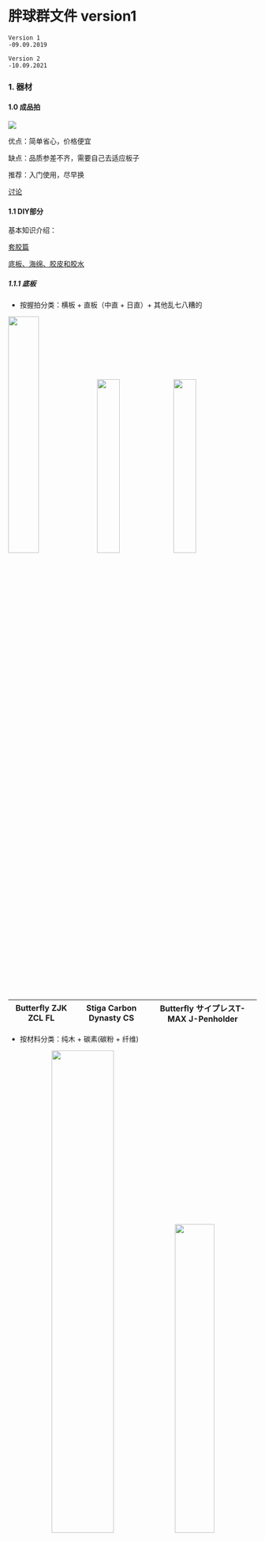 # 胖球群文件 version1

```
Version 1
-09.09.2019

Version 2
-10.09.2021

```

### 1. 器材

#### 1.0 成品拍
<img src = "15679777218614.jpg"/>

优点：简单省心，价格便宜

缺点：品质参差不齐，需要自己去适应板子

推荐：入门使用，尽早换

[讨论](https://www.zhihu.com/question/50378983)


#### 1.1 DIY部分
基本知识介绍：

[套胶篇](http://www.yoger.com.cn/info-11875.html)

[底板、海绵、胶皮和胶水](http://blog.sina.com.cn/s/blog_010cae8401018do7.html)

##### 1.1.1 底板

- 按握拍分类：横板 + 直板（中直 + 日直）+ 其他乱七八糟的


<img src="15679781976313.png" width="35%" height="35%" /> <img src="15679782854447.jpg" width="30%" height="30%" /> <img src="15679783045787.jpg" width="30%" height="30%" /> 

<div align="center">
 
| Butterfly ZJK ZCL FL| Stiga Carbon Dynasty CS | Butterfly サイプレスT-MAX J-Penholder|
|--------------------------------------|-------------------|-------------------|

</div>

- 按材料分类：纯木 + 碳素(碳粉 + 纤维)
<div align="center">
<img src="15679778369114.jpg" width="50%" height="50%" /><img src="15679784789459.jpg" width="40%" height="40%"/>

|Stiga ARCTIC WOOD|DHS 狂飙龙五|
|-----------------|-------------------|
 
 </div>
 
- 详细按照手柄：
<div align="center">
Englisch + 中文

![](15679799670937.jpg)
</div>
 
Deutsch：Griffformen
<div align="center">
<img src="15679801435166.png" />
</div>

[底板品牌介绍](http://www.pingpangwang.com/forum.php?mod=viewthread&tid=3792#lastpost)

##### 1.1.2 胶皮
- 正胶？反胶？
胶粒朝外：正胶，朝内：反胶。所以我们大多数用的都是反胶。

<div align="center">
<img src="15679787131351.jpg" width="50%" height="50%" />
</div>

- 粘性？涩性？
两个都是针对反胶的。
粘性胶皮击球可以使用更小的力量打出旋转
涩性胶皮主要靠击打，需要在胶面和球接触的瞬间，将球“吃”进去，然后通过形变来制造旋转。对技术动作要求比粘套要高。正手使用难度较大，但用在反手或许有奇效。

- 国套？外套？
国内品牌：主要是红大妈(Double happiness DHS)的狂飙系列，天极系列，基本都是粘套。
外套主要是涩套，一般比起国套轻。

<div align="center">
 
<img src="15679804609520.jpg" />

红双喜 狂飙三 粘套 国套

![](15679788394317.jpg)

蝴蝶 Butterfly Tenergy 05 涩套 外套

<img src="15679788958272.jpg" />

挺拔 Tibhar MXP 涩套 外套
</div>
 

- 度数？
指的是胶皮的硬度，一般用的话买39度。
如果板子本身太硬的话，可以选择度数稍微低点的。
![](media/15677600866466/15679790345324.png)
比如在后买的时候会出现这样的选项，ps 一般黑色做正手


- 灌胶？
[Answer](http://blog.sina.com.cn/s/blog_010cae8401018dob.html)

#### 1.2 附件
- 胶皮保护膜：必要
- 胶皮清洗剂：必要
- 手胶：可选，容易出手汗
- 护边：可选，能防磕边，看个人习惯
- 拍套：最好买个大一点的，能把清洁剂和清理海绵一起放进去

我就直接把我买过的链接放上去：

胶皮保护贴：https://de.butterfly.tt/schutzfolie-film-iii-klebrig.html

清洁剂：https://www.amazon.de/gp/product/B0012QHLTE/ref=ppx_yo_dt_b_asin_title_o05_s00?ie=UTF8&psc=1

增粘剂：https://de.butterfly.tt/spin-refresh-schaumreiniger-150ml.html

手胶：https://de.butterfly.tt/overgrip-3er-pack.html

双面胶：https://de.butterfly.tt/klebefolie-chack-sheet.html

护边和拍套都是国内买的，淘宝你值得拥有，便宜瓷实～

#### 1.3 推荐配置

- 如果一开始不知道怎么买，可以试试俱乐部经典推荐当作过渡，等对各种胶皮有了感觉之后再换：
底板：红双喜N301
正手：省狂3
反手：尤拉敏冲
约 300 + 180 + 180 = 660¥

<div align="center">
<img src="15679794656151.jpg"><img src="15679794913849.jpg" width="25%" height="25%"/><img src="15679794320539.jpg" width="23%" height="23%"/>
</div>

补充：红双喜H301 + 博芳碳
(From my perspective, ZJK ALC is not so friendly to die ANFANGER...)

<img src="https://img14.360buyimg.com/n0/jfs/t1/81621/10/845/118616/5cf0c1afE6760c54f/7247eeb8411304ea.jpg" width="40%" height="40%" /><img src="https://img14.360buyimg.com/n0/jfs/t4126/27/2271397439/175805/8bd03351/58cf4d24Nb1cac215.jpg" width="40%" height="40%" />

- 如果希望直接一步到位的话，也有如下推荐：
底板：Butterfly or Stiga or 红双喜最贵的那几款...
胶皮：Butterfly T系列 D系列，红双喜蓝色省狂/国狂，挺拔Evolution系列，骄猛Vega系列等。
- 例1 横板：vis + 双05:
底板Viscaria：1100¥
两面T05：490*2 = 980 ¥
共 2080¥
- 例2 直板：碳素王朝 + T05 + 国狂蓝海棉:
底板蓝标许昕：1880¥
一面国狂蓝海棉：499¥
一面T05: 490¥
共 2779¥

<div align="center">
<img src="15679795387377.jpg" width="40%" height="40%" />

Butterfly Viscaria FL
</div>
价格参考均来自[优个网]

#### 1.4 平台
- 国外：

[蝴蝶官网(DE)](https://de.butterfly.tt/)
[斯帝卡官网](https://www.stigasports.com/eu/)
[德亚](https://www.amazon.de/)
[日亚](https://www.amazon.co.jp/)
[eBay](https://www.ebay.de/)

- 国内：

[优个](http://www.yoger.com.cn/)
[动库](http://www.dku51.com/)
[精英乒乓](http://www.ttshop.cn/)
[红双喜淘宝店](https://dhsyundong.world.tmall.com/)


### 2. 场地

附近的石台子：
1. 物理楼北小森林中 3个
2. Durlach Tor车站教堂后 1个
3. 出校门往南Alter Friedhof 2个
4. Alter Friedhof 向东100米 1个
5. Fraunhofer(IES所)南运动场 2个
6. 音乐学院 1个


#### KA附近的乒乓球俱乐部
[GoogleMap](https://www.google.de/search?sxsrf=ACYBGNSmyjokSJMFg4vA3ohgp5lvXPrFWw:1570369268865&q=tischtennisverein+karlsruhe&npsic=0&rflfq=1&rlha=0&rllag=48991105,8416088,5504&tbm=lcl&ved=2ahUKEwiBhL-z4YflAhWKJ1AKHQ6EBXIQtgN6BAgKEAQ&tbs=lrf:!2m1!1e2!2m1!1e3!3sIAE,lf:1,lf_ui:2&rldoc=1#rlfi=hd:;si:;mv:[[49.05733651937583,8.750090852422431],[48.87883242504594,8.235106721563056],null,[48.968164351267966,8.492598786992744],12])

##### 俱乐部1: Neureut Tischtennis Verein
（推荐原因：场地大； <b>不推荐原因：管事人态度恶劣，长相丑陋，有歧视外国人行为，废话多，B事多</b>）
- 地址：Unterfeldstraße, 76149 Karlsruhe（[GoogleMap](https://www.google.com/maps/place/Sporthalle+Schulzentrum+Neureut/@49.0443524,8.3746002,17z/data=!4m13!1m7!3m6!1s0x4797076ba0a3ccf9:0x2e072c37a90ffa27!2sWelschneureuter+Str.,+76149+Karlsruhe!3b1!8m2!3d49.0438334!4d8.3742276!3m4!1s0x4797076bf51772cd:0xfdaa4e7106835b4!8m2!3d49.0449571!4d8.3763885)）

- 路线：乘S1/S11至Welschneureuter Str下车

- 时间：周一三五，晚7:30-10:00（其实7点到也没关系）

- 费用：学生年费一年约79欧

- 说明：前3-4次免费，之后找负责人签订一个入会合同即可

- 台子：周一较少，周三周五超过20台

##### 俱乐部2：TTC Weingarten
- 地址：Marktpl. 18, 76356 Weingarten (Baden)([GoogleMap](https://www.google.com/maps/place/TTC+Weingarten+1955+e.V./@49.0347732,8.5224526,14z/data=!4m12!1m6!3m5!1s0x4797a758b26aac8d:0x7c3654f41a096c98!2sTTC+Weingarten+1955+e.V.!8m2!3d49.0506651!4d8.5318435!3m4!1s0x4797a758b26aac8d:0x7c3654f41a096c98!8m2!3d49.0506651!4d8.5318435))

- 主页：([网址](http://ttc-weingarten-baden.de/))
